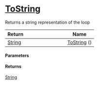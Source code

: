 # [ToString](./Loop--ToString.md)

Returns a string representation of the loop

| <span>Return&nbsp;&nbsp;&nbsp;&nbsp;&nbsp;&nbsp;&nbsp;&nbsp;&nbsp;&nbsp;&nbsp;&nbsp;&nbsp;&nbsp;&nbsp;&nbsp;&nbsp;&nbsp;&nbsp;&nbsp;&nbsp;&nbsp;&nbsp;&nbsp;&nbsp;&nbsp;&nbsp;&nbsp;&nbsp;&nbsp;</span> | Name | 
| --- | --- | 
| [String](https://docs.microsoft.com/en-us/dotnet/api/System.String) | [ToString](./Loop--ToString.md) () | 


#### Parameters

#### Returns
[String](https://docs.microsoft.com/en-us/dotnet/api/System.String)<br>
